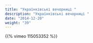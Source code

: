 ```yaml
---
title: "Українківські вечорниці "
description: "Українківські вечорниці "
date: "2014-12-20"
weight: "39"
---
```


{{% vimeo 115053352 %}}
